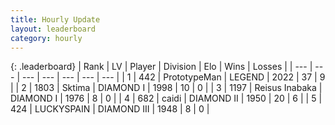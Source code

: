 ```yaml
---
title: Hourly Update
layout: leaderboard
category: hourly
---
```


{: .leaderboard}
| Rank | LV | Player | Division | Elo | Wins | Losses |
| --- | --- | --- | --- | --- | --- | --- |
| <span data-change="0">1</span> | 442 | <span title="ID: 66918">PrototypeMan</span> | LEGEND | <span data-change="0">2022</span> | <span data-change="0">37</span> | <span data-change="0">9</span> |
| <span data-change="6">2</span> | 1803 | <span title="ID: 353063">Sktima</span> | DIAMOND I | <span data-change="80">1998</span> | <span data-change="6">10</span> | <span data-change="0">0</span> |
| <span data-change="-1">3</span> | 1197 | <span title="ID: 451068">Reisus Inabaka</span> | DIAMOND I | <span data-change="0">1976</span> | <span data-change="0">8</span> | <span data-change="0">0</span> |
| <span data-change="-1">4</span> | 682 | <span title="ID: 517164">caidi</span> | DIAMOND II | <span data-change="0">1950</span> | <span data-change="0">20</span> | <span data-change="0">6</span> |
| <span data-change="-1">5</span> | 424 | <span title="ID: 623829">LUCKYSPAIN</span> | DIAMOND III | <span data-change="0">1948</span> | <span data-change="0">8</span> | <span data-change="0">0</span> |